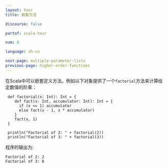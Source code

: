 ```yaml
---
layout: tour
title: 嵌套方法

discourse: false

partof: scala-tour

num: 8

language: zh-cn

next-page: multiple-parameter-lists
previous-page: higher-order-functions
---
```


在Scala中可以嵌套定义方法。例如以下对象提供了一个`factorial`方法来计算给定数值的阶乘：

```tut
 def factorial(x: Int): Int = {
    def fact(x: Int, accumulator: Int): Int = {
      if (x <= 1) accumulator
      else fact(x - 1, x * accumulator)
    }  
    fact(x, 1)
 }

 println("Factorial of 2: " + factorial(2))
 println("Factorial of 3: " + factorial(3))
```

程序的输出为:

```
Factorial of 2: 2
Factorial of 3: 6
```
